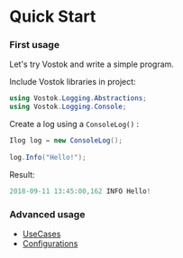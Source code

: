 # Quick Start

### First usage

Let's try Vostok and write a simple program.

Include Vostok libraries in project:

```csharp
using Vostok.Logging.Abstractions;
using Vostok.Logging.Console;
```

Create a log using a `ConsoleLog()` :

```csharp
Ilog log = new ConsoleLog();
            
log.Info("Hello!");
```

Result:

```csharp
2018-09-11 13:45:00,162 INFO Hello!
```

### Advanced usage

* [UseCases](advanced-usage/usecases.md)
* [Configurations](advanced-usage/configurations.md)


